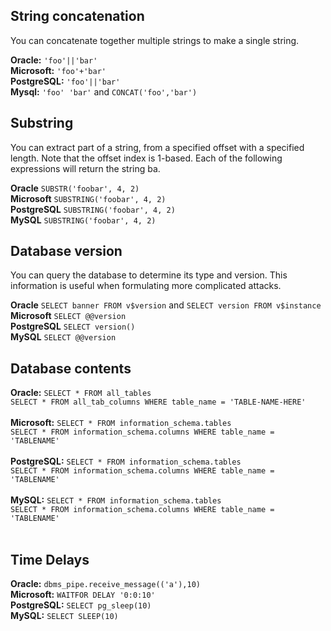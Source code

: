 ## String concatenation
You can concatenate together multiple strings to make a single string.

**Oracle:** `'foo'||'bar'`<br>
**Microsoft:** `'foo'+'bar'`<br>
**PostgreSQL:**  `'foo'||'bar'`<br>
**Mysql:** `'foo' 'bar'` and `CONCAT('foo','bar')` <br>

## Substring
You can extract part of a string, from a specified offset with a specified length. Note that the offset index is 1-based. 
Each of the following expressions will return the string ba.

**Oracle**	`SUBSTR('foobar', 4, 2)`<br>
**Microsoft** `SUBSTRING('foobar', 4, 2)`<br>
**PostgreSQL**	`SUBSTRING('foobar', 4, 2)`<br>
**MySQL**	`SUBSTRING('foobar', 4, 2)`<br>

## Database version
You can query the database to determine its type and version. This information is useful when formulating more complicated attacks.

**Oracle**	`SELECT banner FROM v$version` and `SELECT version FROM v$instance`<br>
**Microsoft**	`SELECT @@version`<br>
**PostgreSQL**	`SELECT version()`<br>
**MySQL**	`SELECT @@version`<br>

## Database contents

**Oracle:**	`SELECT * FROM all_tables`<br>`SELECT * FROM all_tab_columns WHERE table_name = 'TABLE-NAME-HERE'`<br>
<br>
**Microsoft:** `SELECT * FROM information_schema.tables`<br>
`SELECT * FROM information_schema.columns WHERE table_name = 'TABLENAME'`<br>
<br>
**PostgreSQL:** `SELECT * FROM information_schema.tables`<br>
`SELECT * FROM information_schema.columns WHERE table_name = 'TABLENAME'`<br>
<br>
**MySQL:** `SELECT * FROM information_schema.tables`<br>
`SELECT * FROM information_schema.columns WHERE table_name = 'TABLENAME'`<br>
<br>

## Time Delays
**Oracle:** `dbms_pipe.receive_message(('a'),10)`<br>
**Microsoft:** `WAITFOR DELAY '0:0:10'`<br>
**PostgreSQL:** `SELECT pg_sleep(10)`<br>
**MySQL:** `SELECT SLEEP(10)`<br>
